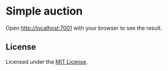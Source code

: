 # Simple auction

Open [http://localhost:7001](http://localhost:7001) with your browser to see the result.

## License

Licensed under the [MIT License](./LICENSE).
